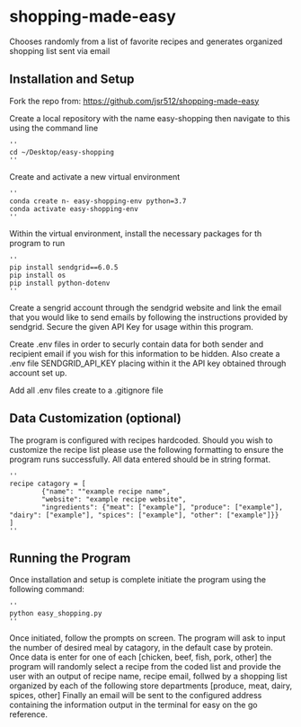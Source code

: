# shopping-made-easy

Chooses randomly from a list of favorite recipes and generates organized shopping list sent via email

## Installation and Setup

Fork the repo from: https://github.com/jsr512/shopping-made-easy

Create a local repository with the name easy-shopping then navigate to this using the command line

    ''
    cd ~/Desktop/easy-shopping
    ''

Create and activate a new virtual environment

    ''
    conda create n- easy-shopping-env python=3.7
    conda activate easy-shopping-env
    ''

Within the virtual environment, install the necessary packages for th program to run

    ''
    pip install sendgrid==6.0.5
    pip install os
    pip install python-dotenv
    ''

Create a sengrid account through the sendgrid website and link the email that you would like to send emails by following the instructions provided by sendgrid. Secure the given API Key for usage within this program.

Create .env files in order to securly contain data for both sender and recipient email if you wish for this information to be hidden. Also create a .env file SENDGRID_API_KEY placing within it the API key obtained through account set up.

Add all .env files create to a .gitignore file

## Data Customization (optional)

The program is configured with recipes hardcoded. Should you wish to customize the recipe list please use the following formatting to ensure the program runs successfully. All data entered should be in string format.

    ''
    recipe catagory = [
            {"name": ""example recipe name",
            "website": "example recipe website",
            "ingredients": {"meat": ["example"], "produce": ["example"], "dairy": ["example"], "spices": ["example"], "other": ["example"]}} 
    ]   
    ''

## Running the Program

Once installation and setup is complete initiate the program using the following command:

    ''
    python easy_shopping.py
    ''

Once initiated, follow the prompts on screen. The program will ask to input the number of desired meal by catagory, in the default case by protein. Once data is enter for one of each [chicken, beef, fish, pork, other] the program will randomly select a recipe from the coded list and provide the user with an output of recipe name, recipe email, follwed by a shopping list organized by each of the following store departments [produce, meat, dairy, spices, other] Finally an email will be sent to the configured address containing the information output in the terminal for easy on the go reference.
